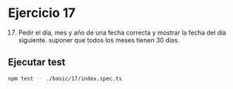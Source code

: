 # Ejercicio 17

17. Pedir el día, mes y año de una fecha correcta y mostrar la fecha del día siguiente. suponer que todos los meses tienen 30 días.

## Ejecutar test

```bash
npm test -- ./basic/17/index.spec.ts
```
